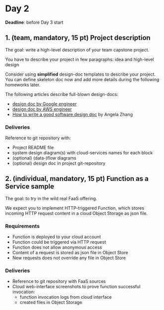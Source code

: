 # Day 2

**Deadline**: before Day 3 start

## 1. (team, mandatory, 15 pt) Project description

The goal: write a high-level description of your team capstone project.

You have to describe your project in few paragraphs: idea and high-level design

Consider using **simplified** design-doc templates to describe your project. You can define skeleton doc now and add more details during the following homeworks later.

The following articles describe full-blown design-docs:

- [design doc by Google engineer](https://www.industrialempathy.com/posts/design-docs-at-google/)
- [design doc by AWS engineer](https://medium.com/machine-words/writing-technical-design-docs-revisited-850d36570ec)
- [How to write a good software design doc](https://link.medium.com/AjcWfsa0r7) by Angela Zhang

### Deliveries

Reference to git repository with:

- Project README file
- system design diagram(s) with cloud-services names for each block
- (optional) (data-)flow diagrams
- (optional) design doc in project git-repository

## 2. (individual, mandatory, 15 pt) Function as a Service sample

The goal: to try in the wild real FaaS offering.

We expect you to implement HTTP-triggered Function, which stores incoming HTTP request content in a cloud Object Storage as json file.

### Requirements

- Function is deployed to your cloud account
- Function could be triggered via HTTP request
- Function does not allow anonymous access
- Content of a request is stored as json file in Object Store
- New requests does not override any file in Object Store

### Deliveries

- Reference to git repository with FaaS sources
- Cloud web-interface screenshots to prove function successful invocation:
    - function invocation logs from cloud interface
    - created files in Object Storage
